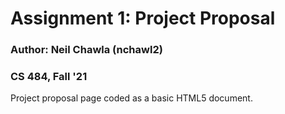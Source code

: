 # Assignment 1: Project Proposal
### Author: Neil Chawla (nchawl2)
### CS 484, Fall '21

Project proposal page coded as a basic HTML5 document.